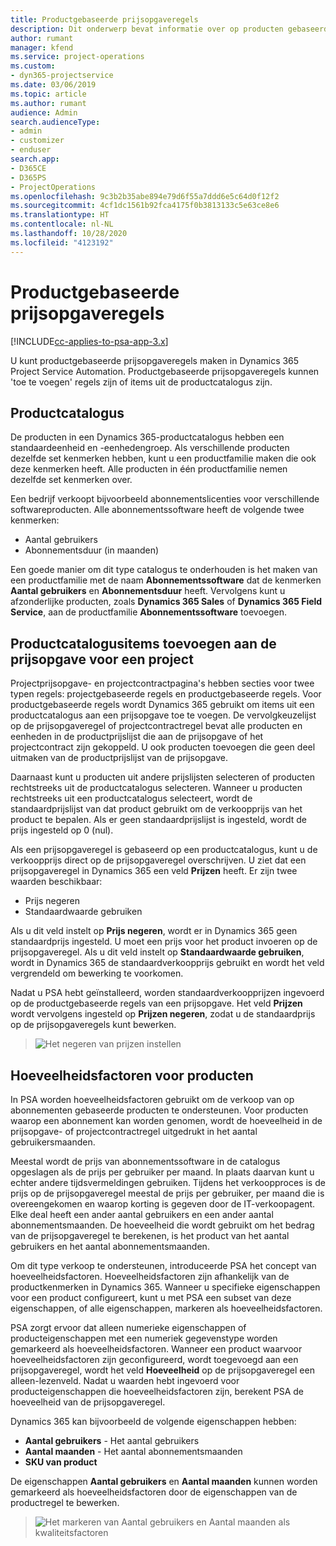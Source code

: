 ```yaml
---
title: Productgebaseerde prijsopgaveregels
description: Dit onderwerp bevat informatie over op producten gebaseerde prijsopgaveregels.
author: rumant
manager: kfend
ms.service: project-operations
ms.custom:
- dyn365-projectservice
ms.date: 03/06/2019
ms.topic: article
ms.author: rumant
audience: Admin
search.audienceType:
- admin
- customizer
- enduser
search.app:
- D365CE
- D365PS
- ProjectOperations
ms.openlocfilehash: 9c3b2b35abe894e79d6f55a7ddd6e5c64d0f12f2
ms.sourcegitcommit: 4cf1dc1561b92fca4175f0b3813133c5e63ce8e6
ms.translationtype: HT
ms.contentlocale: nl-NL
ms.lasthandoff: 10/28/2020
ms.locfileid: "4123192"
---
```

# <a name="product-based-quote-lines"></a>Productgebaseerde prijsopgaveregels

[!INCLUDE[cc-applies-to-psa-app-3.x](../includes/cc-applies-to-psa-app-3x.md)]


U kunt productgebaseerde prijsopgaveregels maken in Dynamics 365 Project Service Automation. Productgebaseerde prijsopgaveregels kunnen 'toe te voegen' regels zijn of items uit de productcatalogus zijn.

## <a name="product-catalog"></a>Productcatalogus

De producten in een Dynamics 365-productcatalogus hebben een standaardeenheid en -eenhedengroep. Als verschillende producten dezelfde set kenmerken hebben, kunt u een productfamilie maken die ook deze kenmerken heeft. Alle producten in één productfamilie nemen dezelfde set kenmerken over.

Een bedrijf verkoopt bijvoorbeeld abonnementslicenties voor verschillende softwareproducten. Alle abonnementssoftware heeft de volgende twee kenmerken:

- Aantal gebruikers 
- Abonnementsduur (in maanden)

Een goede manier om dit type catalogus te onderhouden is het maken van een productfamilie met de naam **Abonnementssoftware** dat de kenmerken **Aantal gebruikers** en **Abonnementsduur** heeft. Vervolgens kunt u afzonderlijke producten, zoals **Dynamics 365 Sales** of **Dynamics 365 Field Service**, aan de productfamilie **Abonnementssoftware** toevoegen.

## <a name="adding-product-catalog-items-to-a-project-quote"></a>Productcatalogusitems toevoegen aan de prijsopgave voor een project

Projectprijsopgave- en projectcontractpagina's hebben secties voor twee typen regels: projectgebaseerde regels en productgebaseerde regels. Voor productgebaseerde regels wordt Dynamics 365 gebruikt om items uit een productcatalogus aan een prijsopgave toe te voegen. De vervolgkeuzelijst op de prijsopgaveregel of projectcontractregel bevat alle producten en eenheden in de productprijslijst die aan de prijsopgave of het projectcontract zijn gekoppeld. U ook producten toevoegen die geen deel uitmaken van de productprijslijst van de prijsopgave.

Daarnaast kunt u producten uit andere prijslijsten selecteren of producten rechtstreeks uit de productcatalogus selecteren. Wanneer u producten rechtstreeks uit een productcatalogus selecteert, wordt de standaardprijslijst van dat product gebruikt om de verkoopprijs van het product te bepalen. Als er geen standaardprijslijst is ingesteld, wordt de prijs ingesteld op 0 (nul).

Als een prijsopgaveregel is gebaseerd op een productcatalogus, kunt u de verkoopprijs direct op de prijsopgaveregel overschrijven. U ziet dat een prijsopgaveregel in Dynamics 365 een veld **Prijzen** heeft. Er zijn twee waarden beschikbaar:

- Prijs negeren  
- Standaardwaarde gebruiken

Als u dit veld instelt op **Prijs negeren**, wordt er in Dynamics 365 geen standaardprijs ingesteld. U moet een prijs voor het product invoeren op de prijsopgaveregel. Als u dit veld instelt op **Standaardwaarde gebruiken**, wordt in Dynamics 365 de standaardverkoopprijs gebruikt en wordt het veld vergrendeld om bewerking te voorkomen.

Nadat u PSA hebt geïnstalleerd, worden standaardverkoopprijzen ingevoerd op de productgebaseerde regels van een prijsopgave. Het veld **Prijzen** wordt vervolgens ingesteld op **Prijzen negeren**, zodat u de standaardprijs op de prijsopgaveregels kunt bewerken.

> ![Het negeren van prijzen instellen](media/basic-guide-10.png)
 
## <a name="quantity-factors-for-products"></a>Hoeveelheidsfactoren voor producten

In PSA worden hoeveelheidsfactoren gebruikt om de verkoop van op abonnementen gebaseerde producten te ondersteunen. Voor producten waarop een abonnement kan worden genomen, wordt de hoeveelheid in de prijsopgave- of projectcontractregel uitgedrukt in het aantal gebruikersmaanden.

Meestal wordt de prijs van abonnementssoftware in de catalogus opgeslagen als de prijs per gebruiker per maand. In plaats daarvan kunt u echter andere tijdsvermeldingen gebruiken. Tijdens het verkoopproces is de prijs op de prijsopgaveregel meestal de prijs per gebruiker, per maand die is overeengekomen en waarop korting is gegeven door de IT-verkoopagent. Elke deal heeft een ander aantal gebruikers en een ander aantal abonnementsmaanden. De hoeveelheid die wordt gebruikt om het bedrag van de prijsopgaveregel te berekenen, is het product van het aantal gebruikers en het aantal abonnementsmaanden.

Om dit type verkoop te ondersteunen, introduceerde PSA het concept van hoeveelheidsfactoren. Hoeveelheidsfactoren zijn afhankelijk van de productkenmerken in Dynamics 365. Wanneer u specifieke eigenschappen voor een product configureert, kunt u met PSA een subset van deze eigenschappen, of alle eigenschappen, markeren als hoeveelheidsfactoren.

PSA zorgt ervoor dat alleen numerieke eigenschappen of producteigenschappen met een numeriek gegevenstype worden gemarkeerd als hoeveelheidsfactoren. Wanneer een product waarvoor hoeveelheidsfactoren zijn geconfigureerd, wordt toegevoegd aan een prijsopgaveregel, wordt het veld **Hoeveelheid** op de prijsopgaveregel een alleen-lezenveld. Nadat u waarden hebt ingevoerd voor producteigenschappen die hoeveelheidsfactoren zijn, berekent PSA de hoeveelheid van de prijsopgaveregel.

Dynamics 365 kan bijvoorbeeld de volgende eigenschappen hebben: 

- **Aantal gebruikers** - Het aantal gebruikers 
- **Aantal maanden** - Het aantal abonnementsmaanden
- **SKU van product** 

De eigenschappen **Aantal gebruikers** en **Aantal maanden** kunnen worden gemarkeerd als hoeveelheidsfactoren door de eigenschappen van de productregel te bewerken. 

> ![Het markeren van Aantal gebruikers en Aantal maanden als kwaliteitsfactoren](media/basic-guide-11.png)
 
